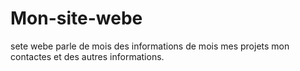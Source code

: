 # Mon-site-webe
sete webe parle de mois des informations de mois  mes projets mon contactes et des autres informations. 
